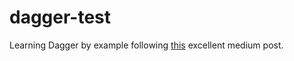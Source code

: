 # dagger-test
Learning Dagger by example following [this](https://medium.com/di-101/di-101-part-1-81896c2858a0#.69goonfv9) excellent medium post.
